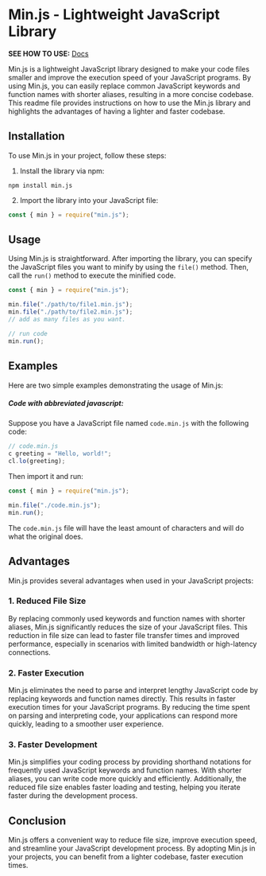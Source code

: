 # Min.js - Lightweight JavaScript Library

**SEE HOW TO USE:** [Docs](https://github.com/AetheraDev/min.js/blob/main/docs/README.md)

Min.js is a lightweight JavaScript library designed to make your code files smaller and improve the execution speed of your JavaScript programs. By using Min.js, you can easily replace common JavaScript keywords and function names with shorter aliases, resulting in a more concise codebase. This readme file provides instructions on how to use the Min.js library and highlights the advantages of having a lighter and faster codebase.

## Installation

To use Min.js in your project, follow these steps:

1. Install the library via npm:

```shell
npm install min.js
```

2. Import the library into your JavaScript file:

```javascript
const { min } = require("min.js");
```

## Usage

Using Min.js is straightforward. After importing the library, you can specify the JavaScript files you want to minify by using the `file()` method. Then, call the `run()` method to execute the minified code.

```javascript
const { min } = require("min.js");

min.file("./path/to/file1.min.js");
min.file("./path/to/file2.min.js");
// add as many files as you want.

// run code
min.run();
```

## Examples

Here are two simple examples demonstrating the usage of Min.js:

##### Code with abbreviated javascript:

Suppose you have a JavaScript file named `code.min.js` with the following code:

```javascript
// code.min.js
c greeting = "Hello, world!";
cl.lo(greeting);
```

Then import it and run:

```javascript
const { min } = require("min.js");

min.file("./code.min.js");
min.run();
```

The `code.min.js` file will have the least amount of characters and will do what the original does.



## Advantages

Min.js provides several advantages when used in your JavaScript projects:

### 1. Reduced File Size

By replacing commonly used keywords and function names with shorter aliases, Min.js significantly reduces the size of your JavaScript files. This reduction in file size can lead to faster file transfer times and improved performance, especially in scenarios with limited bandwidth or high-latency connections.

### 2. Faster Execution

Min.js eliminates the need to parse and interpret lengthy JavaScript code by replacing keywords and function names directly. This results in faster execution times for your JavaScript programs. By reducing the time spent on parsing and interpreting code, your applications can respond more quickly, leading to a smoother user experience.

### 3. Faster Development

Min.js simplifies your coding process by providing shorthand notations for frequently used JavaScript keywords and function names. With shorter aliases, you can write code more quickly and efficiently. Additionally, the reduced file size enables faster loading and testing, helping you iterate faster during the development process.



## Conclusion

Min.js offers a convenient way to reduce file size, improve execution speed, and streamline your JavaScript development process. By adopting Min.js in your projects, you can benefit from a lighter codebase, faster execution times.
